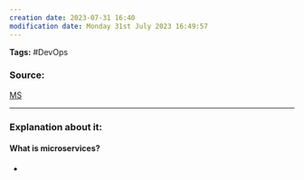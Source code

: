 ```yaml
---
creation date: 2023-07-31 16:40
modification date: Monday 31st July 2023 16:49:57
---
```


**Tags:** #DevOps 

### Source:
[MS](https://aws.amazon.com/microservices/)

--------------------------------------

### Explanation about it:

#### What is microservices?
 * 